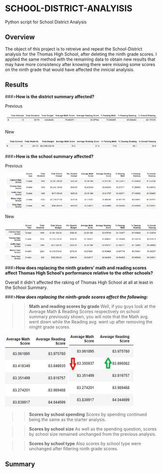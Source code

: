 # SCHOOL-DISTRICT-ANALYISIS
Python script for School District Analysis


## Overview
The object of this project is to retreive and repeat the School-District analysis for the Thomas High School, after deleting the ninth grade scores. I applied the same method with the remaining data to obtain new results that may have more consistency after knowing there were missing some scores on the ninth grade that would have affected the innicial analyisis.


## Results
###>**How is the district summary affected?**

Previous

![previous_district](https://github.com/franciscomg90/SCHOOL-DISTRICT-ANALYISIS/blob/main/Resources/Previous_district.PNG)

New

![new_district](https://github.com/franciscomg90/SCHOOL-DISTRICT-ANALYISIS/blob/main/Resources/New_disctrict.PNG)


###>**How is the school summary affected?**

Previous

![previous_school](https://github.com/franciscomg90/SCHOOL-DISTRICT-ANALYISIS/blob/main/Resources/old_school.PNG)

New

![new_school](https://github.com/franciscomg90/SCHOOL-DISTRICT-ANALYISIS/blob/main/Resources/new_school.PNG)

###>**How does replacing the ninth graders’ math and reading scores affect Thomas High School’s performance relative to the other schools?**

Overall it didn't affected the raking of Thomas High School at all at least in the School Summary.

###>**_How does replacing the ninth-grade scores affect the following:_**
>>**Math and reading scores by grade**
Well, if you guys look at the Average Math & Reading Scores respectively on school summary previously shown, you will note that the Math avg. went down while the Reading avg. went up after removing the ninght grade scores.

![old_avg](https://github.com/franciscomg90/SCHOOL-DISTRICT-ANALYISIS/blob/main/Resources/old_avg_scores.PNG) ![new_avg](https://github.com/franciscomg90/SCHOOL-DISTRICT-ANALYISIS/blob/main/Resources/new_avg_scores.png)

>>**Scores by school spending**
Scores by spending continued being the same as the starter analysis.

>>**Scores by school size**
As well as the spending question, scores by school size remained unchanged from the previous analysis.

>>**Scores by school type**
Also scores by school type were unchanged after filtering ninth grade scores.

## Summary
